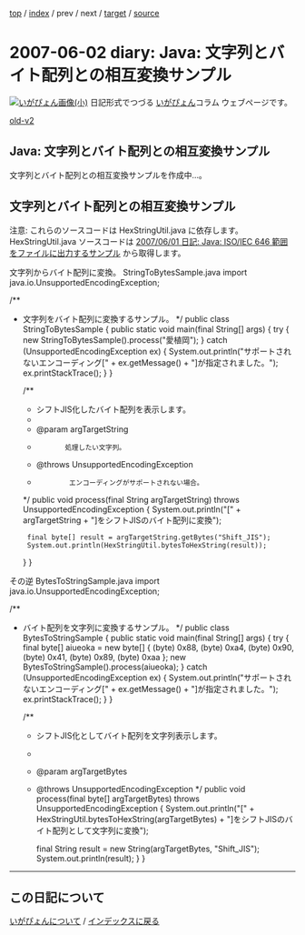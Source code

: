 [top](https://igapyon.github.io/diary/) 
 / [index](https://igapyon.github.io/diary/2007/index.html) 
 / prev 
 / next 
 / [target](https://igapyon.github.io/diary/2007/ig070602.html) 
 / [source](https://github.com/igapyon/diary/blob/gh-pages/2007/ig070602.html.src.md) 

2007-06-02 diary: Java: 文字列とバイト配列との相互変換サンプル
=====================================================================================================
[![いがぴょん画像(小)](https://igapyon.github.io/diary/images/iga200306s.jpg "いがぴょん")](https://igapyon.github.io/diary/memo/memoigapyon.html) 日記形式でつづる [いがぴょん](https://igapyon.github.io/diary/memo/memoigapyon.html)コラム ウェブページです。

[old-v2](ig070602-orig.html)

## Java: 文字列とバイト配列との相互変換サンプル

文字列とバイト配列との相互変換サンプルを作成中…。

## 文字列とバイト配列との相互変換サンプル

注意: これらのソースコードは HexStringUtil.java に依存します。HexStringUtil.java ソースコードは  [2007/06/01 日記: Java: ISO/IEC 646 範囲をファイルに出力するサンプル](ig070601.html) から取得します。

文字列からバイト配列に変換。
StringToBytesSample.java
      import java.io.UnsupportedEncodingException;

/**
 * 文字列をバイト配列に変換するサンプル。
 */
public class StringToBytesSample {
    public static void main(final String[] args) {
        try {
            new StringToBytesSample().process("愛植岡");
        } catch (UnsupportedEncodingException ex) {
            System.out.println("サポートされないエンコーディング[" + ex.getMessage()
                    + "]が指定されました。");
            ex.printStackTrace();
        }
    }

    /**
     * シフトJIS化したバイト配列を表示します。
     * 
     * @param argTargetString
     *            処理したい文字列。
     * @throws UnsupportedEncodingException
     *             エンコーディングがサポートされない場合。
     */
    public void process(final String argTargetString)
            throws UnsupportedEncodingException {
        System.out.println("[" + argTargetString + "]をシフトJISのバイト配列に変換");

        final byte[] result = argTargetString.getBytes("Shift_JIS");
        System.out.println(HexStringUtil.bytesToHexString(result));
    }
}
      
その逆
BytesToStringSample.java
      import java.io.UnsupportedEncodingException;

/**
 * バイト配列を文字列に変換するサンプル。
 */
public class BytesToStringSample {
    public static void main(final String[] args) {
        try {
            final byte[] aiueoka = new byte[] { (byte) 0x88, (byte) 0xa4,
                    (byte) 0x90, (byte) 0x41, (byte) 0x89, (byte) 0xaa };
            new BytesToStringSample().process(aiueoka);
        } catch (UnsupportedEncodingException ex) {
            System.out.println("サポートされないエンコーディング[" + ex.getMessage()
                    + "]が指定されました。");
            ex.printStackTrace();
        }
    }

    /**
     * シフトJIS化としてバイト配列を文字列表示します。
     * 
     * @param argTargetBytes
     * @throws UnsupportedEncodingException
     */
    public void process(final byte[] argTargetBytes)
            throws UnsupportedEncodingException {
        System.out.println("[" + HexStringUtil.bytesToHexString(argTargetBytes)
                + "]をシフトJISのバイト配列として文字列に変換");

        final String result = new String(argTargetBytes, "Shift_JIS");
        System.out.println(result);
    }
}


----------------------------------------------------------------------------------------------------

## この日記について
[いがぴょんについて](https://igapyon.github.io/diary/memo/memoigapyon.html) / [インデックスに戻る](https://igapyon.github.io/diary/idxall.html)
